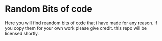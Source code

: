 # Random Bits of code
Here you will find reandom bits of code that i have made for any reason.
if you copy them for your own work please give credit. this repo will be licensed shortly.
